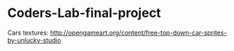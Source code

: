 # Coders-Lab-final-project

Cars textures: http://opengameart.org/content/free-top-down-car-sprites-by-unlucky-studio